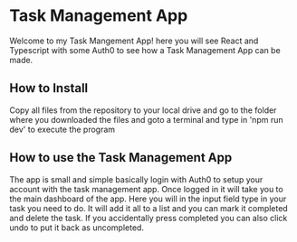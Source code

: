 # Task Management App
Welcome to my Task Mangement App! here you will see React and Typescript with some Auth0 to see how a Task Management App can be made.

## How to Install
Copy all files from the repository to your local drive and go to the folder where you downloaded the files and goto a terminal and type in 'npm run dev' to execute the program

## How to use the Task Management App
The app is small and simple basically login with Auth0 to setup your account with the task management app. Once logged in it will take you to the main dashboard of the app.
Here you will in the input field type in your task you need to do. It will add it all to a list and you can mark it completed and delete the task. If you accidentally press completed you can also click undo to put it back as uncompleted.